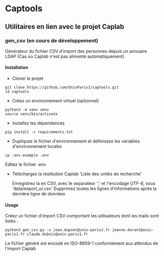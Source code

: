 # Captools

## Utilitaires en lien avec le projet Caplab

### gen_csv (en cours de développement)

Générateur du fichier CSV d'import des personnes depuis un annuaire LDAP
(Cas où Caplab n'est pas alimenté automatiquement)

#### Installation

- Cloner le projet

```shell
git clone https://github.com/UnivParis1/captools.git
cd captools
```

- Créez un environnement virtuel (optionnel)

```shell
python3 -m venv venv
source venv/bin/activate
```

- Installez les dépendances

```shell
pip install -r requirements.txt
```

- Dupliquez le fichier d'environnement et définissez les variables d'environnement locales

```shell
cp .env.example .env
```

Éditez le fichier .env

- Téléchargez la restitution Caplab 'Liste des unités de recherche'


  Enregistrez la en CSV, avec le separateur ';' et l'encodage UTF-8, sous 'data/export_ur.csv'
  Supprimez toutes les lignes d'informations après la dernière ligne de données

#### Usage

Créez un fichier d'import CSV comportant les utilisateurs dont les mails sont listés :

```shell
python3 gen_csv.py -u jean.dupont@univ-paris1.fr jeanne.durant@univ-paris1.fr claude.dubois@univ-paris1.fr
```

Le fichier généré est encodé en ISO-8859-1 conformément aux attendus de l'import Caplab